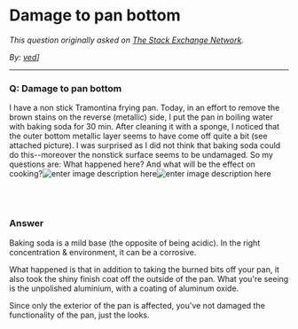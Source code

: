 # Damage to pan bottom

_This question originally asked on [The Stack Exchange Network](https://dba.stackexchange.com/q/108250)._

_By: [ved](https://dba.stackexchange.com/u/84253)]_
<br><hr>
### Q: Damage to pan bottom
<p>I have a non stick Tramontina frying pan. Today, in an effort to remove the brown stains on the reverse (metallic) side, I put the pan in boiling water with baking soda for 30 min. After cleaning it with a sponge, I noticed that the outer bottom metallic layer seems to have come off quite a bit (see attached picture). I was surprised as I did not think that baking soda could do this--moreover the nonstick surface seems to be undamaged. So my questions are: What happened here? And what will be the effect on cooking?<img src="https://i.sstatic.net/BsW8W.jpg" alt="enter image description here"><img src="https://i.sstatic.net/ToYsZ.jpg" alt="enter image description here"></p>

<br><br>
### Answer 
<p>Baking soda is a mild base (the opposite of being acidic). In the right concentration &amp; environment, it can be a corrosive. </p>

<p>What happened is that in addition to taking the burned bits off your pan, it also took the shiny finish coat off the outside of the pan. What you're seeing is the unpolished aluminium, with a coating of aluminum oxide. </p>

<p>Since only the exterior of the pan is affected, you've not damaged the functionality of the pan, just the looks. </p>

